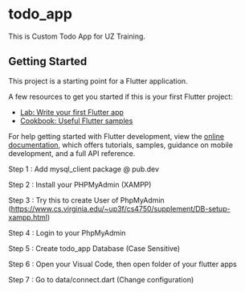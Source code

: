 # todo_app

This is Custom Todo App for UZ Training.

## Getting Started

This project is a starting point for a Flutter application.

A few resources to get you started if this is your first Flutter project:

- [Lab: Write your first Flutter app](https://docs.flutter.dev/get-started/codelab)
- [Cookbook: Useful Flutter samples](https://docs.flutter.dev/cookbook)

For help getting started with Flutter development, view the
[online documentation](https://docs.flutter.dev/), which offers tutorials,
samples, guidance on mobile development, and a full API reference.

Step 1 : Add mysql_client package @ pub.dev

Step 2 : Install your PHPMyAdmin (XAMPP)

Step 3 : Try this to create User of PhpMyAdmin (https://www.cs.virginia.edu/~up3f/cs4750/supplement/DB-setup-xampp.html)

Step 4 : Login to your PhpMyAdmin

Step 5 : Create todo_app Database (Case Sensitive)

Step 6 : Open your Visual Code, then open folder of your flutter apps

Step 7 : Go to data/connect.dart (Change configuration)
